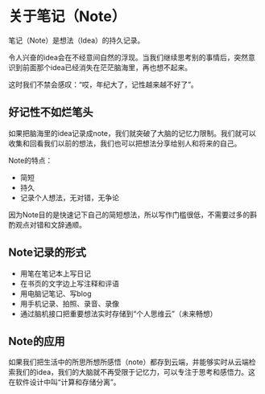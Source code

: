 # 关于笔记（Note）

笔记（Note）是想法（Idea）的持久记录。

令人兴奋的idea会在不经意间自然的浮现。当我们继续思考别的事情后，突然意识到前面那个idea已经消失在茫茫脑海里，再也想不起来。

这时我们不禁会感叹：“哎，年纪大了，记性越来越不好了”。

## 好记性不如烂笔头

如果把脑海里的idea记录成note，我们就突破了大脑的记忆力限制。我们就可以收集和回看我们以前的想法，我们也可以把想法分享给别人和将来的自己。

Note的特点：
- 简短
- 持久
- 记录个人想法，无对错，无争论

因为Note目的是快速记下自己的简短想法，所以写作门槛很低，不需要过多的斟酌观点对错和文辞通顺。

## Note记录的形式
- 用笔在笔记本上写日记
- 在书页的文字边上写注释和评语
- 用电脑记笔记、写blog
- 用手机记录、拍照、录音、录像
- 通过脑机接口把重要想法实时存储到“个人思维云”（未来畅想）

## Note的应用
如果我们把生活中的所思所想所感悟（note）都存到云端，并能够实时从云端检索我们的idea，我们的大脑就不再受限于记忆力，可以专注于思考和感悟力。这在软件设计中叫“计算和存储分离”。